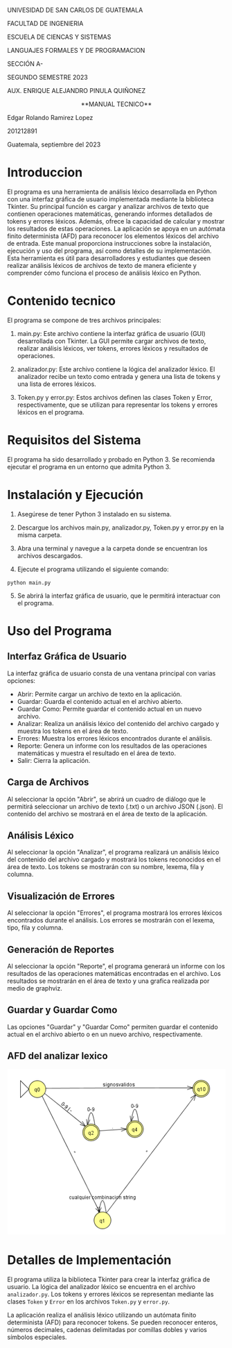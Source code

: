 UNIVESIDAD DE SAN CARLOS DE GUATEMALA

FACULTAD DE INGENIERIA

ESCUELA DE CIENCAS Y SISTEMAS

LANGUAJES FORMALES Y DE PROGRAMACION

SECCIÓN A-

SEGUNDO SEMESTRE 2023

AUX. ENRIQUE ALEJANDRO PINULA QUIÑONEZ




<p align="center"> **MANUAL TECNICO** </p>



Edgar Rolando Ramirez Lopez

201212891

Guatemala, septiembre del 2023


# Introduccion

El programa es una herramienta de análisis léxico desarrollada en Python con una interfaz gráfica de usuario implementada mediante la biblioteca Tkinter. Su principal función es cargar y analizar archivos de texto que contienen operaciones matemáticas, generando informes detallados de tokens y errores léxicos. Además, ofrece la capacidad de calcular y mostrar los resultados de estas operaciones. La aplicación se apoya en un autómata finito determinista (AFD) para reconocer los elementos léxicos del archivo de entrada. Este manual proporciona instrucciones sobre la instalación, ejecución y uso del programa, así como detalles de su implementación. Esta herramienta es útil para desarrolladores y estudiantes que deseen realizar análisis léxicos de archivos de texto de manera eficiente y comprender cómo funciona el proceso de análisis léxico en Python.

#	Contenido tecnico
El programa se compone de tres archivos principales:

1. main.py: Este archivo contiene la interfaz gráfica de usuario (GUI) desarrollada con Tkinter. La GUI permite cargar archivos de texto, realizar análisis léxicos, ver tokens, errores léxicos y resultados de operaciones.

2. analizador.py: Este archivo contiene la lógica del analizador léxico. El analizador recibe un texto como entrada y genera una lista de tokens y una lista de errores léxicos.

3. Token.py y error.py: Estos archivos definen las clases Token y Error, respectivamente, que se utilizan para representar los tokens y errores léxicos en el programa.

#   Requisitos del Sistema
El programa ha sido desarrollado y probado en Python 3. Se recomienda ejecutar el programa en un entorno que admita Python 3.

#   Instalación y Ejecución
1. Asegúrese de tener Python 3 instalado en su sistema.

2. Descargue los archivos main.py, analizador.py, Token.py y error.py en la misma carpeta.

3. Abra una terminal y navegue a la carpeta donde se encuentran los archivos descargados.

4. Ejecute el programa utilizando el siguiente comando:
```
python main.py
```

5. Se abrirá la interfaz gráfica de usuario, que le permitirá interactuar con el programa.


# Uso del Programa
## Interfaz Gráfica de Usuario
La interfaz gráfica de usuario consta de una ventana principal con varias opciones:

- Abrir: Permite cargar un archivo de texto en la aplicación.
- Guardar: Guarda el contenido actual en el archivo abierto.
- Guardar Como: Permite guardar el contenido actual en un nuevo archivo.
- Analizar: Realiza un análisis léxico del contenido del archivo cargado y muestra los tokens en el área de texto.
- Errores: Muestra los errores léxicos encontrados durante el análisis.
- Reporte: Genera un informe con los resultados de las operaciones matemáticas y muestra el resultado en el área de texto.
- Salir: Cierra la aplicación.

## Carga de Archivos
Al seleccionar la opción "Abrir", se abrirá un cuadro de diálogo que le permitirá seleccionar un archivo de texto (.txt) o un archivo JSON (.json). El contenido del archivo se mostrará en el área de texto de la aplicación.

## Análisis Léxico
Al seleccionar la opción "Analizar", el programa realizará un análisis léxico del contenido del archivo cargado y mostrará los tokens reconocidos en el área de texto. Los tokens se mostrarán con su nombre, lexema, fila y columna.

## Visualización de Errores
Al seleccionar la opción "Errores", el programa mostrará los errores léxicos encontrados durante el análisis. Los errores se mostrarán con el lexema, tipo, fila y columna.

## Generación de Reportes
Al seleccionar la opción "Reporte", el programa generará un informe con los resultados de las operaciones matemáticas encontradas en el archivo. Los resultados se mostrarán en el área de texto y una grafica realizada por medio de graphviz.

## Guardar y Guardar Como
Las opciones "Guardar" y "Guardar Como" permiten guardar el contenido actual en el archivo abierto o en un nuevo archivo, respectivamente.


## AFD del analizar lexico

![AFD_imagen](./assets/images/afd.png)

# Detalles de Implementación
El programa utiliza la biblioteca Tkinter para crear la interfaz gráfica de usuario. La lógica del analizador léxico se encuentra en el archivo `analizador.py`. Los tokens y errores léxicos se representan mediante las clases `Token` y `Error` en los archivos `Token.py` y `error.py`.

La aplicación realiza el análisis léxico utilizando un autómata finito determinista (AFD) para reconocer tokens. Se pueden reconocer enteros, números decimales, cadenas delimitadas por comillas dobles y varios símbolos especiales.
